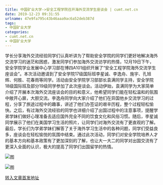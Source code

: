 ```yaml
---
title: 中国矿业大学->安全工程学院召开海外交流学生座谈会 | cumt.net.cn
date: 2019-12-23 09:31:55
urlname: 47e9fa795c43b46aaa9ac6a52deb387d
tags: 
- 中国矿业大学
categories:
- cumt.net.cn
- 中国矿业大学
---
```

学长分享海外交流经验同学们认真听讲为了帮助安全学院的同学们更好地解决海外交流学习的迷茫和困惑，激发同学们参加海外交流访学的热情，12月19日下午，安全学院学业发展中心学习部在博四A101组织开展了“安全工程学院海外交流学生座谈会”。本次活动邀请到了安全学院17级国际班李星诚、李逸舟、施宇、孔旭辉、何胜、花春雨等同学。活动由安全学院学习部部长袁满同学主持，安全学院18级国际班及部分19级同学参加了此次座谈会。活动伊始，袁满同学为大家简单介绍了开展本次海外交流座谈会的目的和意义，他希望同学们能在轻松温和的氛围中敞开心扉，大胆交流。李逸舟同学向大家介绍了他们在异国他乡交流学习的过程，分享了旅途过程中的趣事，讲述了他们办签证的艰辛历程，整个过程轻松愉快。之后，有过海外交流经验的同学也详细介绍了出国过程中的注意事项，提醒学弟学妹们做好心理准备去适应国外完全不同的饮食文化和风俗习惯。随后，李星诚同学展示了他们在美国学习生活的照片，让同学们对海外交流有了更直观的了解。最后，学长们为学弟学妹们解答了关于海外学习生活中的各种问题，同学们受益良多，座谈会在轻松愉悦的氛围中结束。通过此次活动，同学们对安全学院培养人才的基本方向和基本政策有了更加深刻的了解，也让大一大二的同学对出国交流有了更深入全面的认识，极大的提高了同学们出国留学的热情。

![图](http://xwzx.cumt.edu.cn/_upload/article/images/de/f0/e92ae8e842c990775a8ef4adc293/48a0fcd5-8aac-4494-a1ff-3206cca3793f.jpg)

![图](http://xwzx.cumt.edu.cn/_upload/article/images/de/f0/e92ae8e842c990775a8ef4adc293/f4865338-3914-48f0-b617-9a1419f4c642.jpg)

[转入文章首发地址](http://xwzx.cumt.edu.cn/78/e5/c523a555237/page.htm)